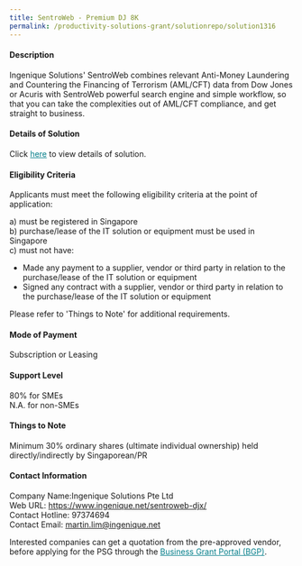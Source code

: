 ```yaml
---
title: SentroWeb - Premium DJ 8K
permalink: /productivity-solutions-grant/solutionrepo/solution1316
---
```


#### Description

Ingenique Solutions' SentroWeb combines relevant Anti-Money Laundering and Countering the Financing of Terrorism (AML/CFT) data from Dow Jones or Acuris with SentroWeb powerful search engine and simple workflow, so that you can take the complexities out of AML/CFT compliance, and get straight to business.

#### Details of Solution

Click <a href='https://govassist.gobusiness.gov.sg/images/psg/Desensitised_Ingenique_20200591_Annex_3_Part_5.pdf' style='color:#037e8a'>here</a> to view details of solution.

#### Eligibility Criteria

Applicants must meet the following eligibility criteria at the point of application:

a) must be registered in Singapore <br>
b) purchase/lease of the IT solution or equipment must be used in Singapore <br>
c) must not have:
- Made any payment to a supplier, vendor or third party in relation to the purchase/lease of the IT solution or equipment
- Signed any contract with a supplier, vendor or third party in relation to the purchase/lease of the IT solution or equipment

Please refer to 'Things to Note' for additional requirements.

#### Mode of Payment
Subscription or Leasing

#### Support Level
80% for SMEs <br>
N.A. for non-SMEs

#### Things to Note
Minimum 30% ordinary shares (ultimate individual ownership) held directly/indirectly by Singaporean/PR

#### Contact Information
Company Name:Ingenique Solutions Pte Ltd <br>Web URL: https://www.ingenique.net/sentroweb-djx/ <br>Contact Hotline: 97374694 <br>Contact Email: martin.lim@ingenique.net <br>

Interested companies can get a quotation from the pre-approved vendor, before applying for the PSG through the <a target='_blank' style='color:#037e8a' href='https://www.businessgrants.gov.sg/'>Business Grant Portal (BGP)</a>.
